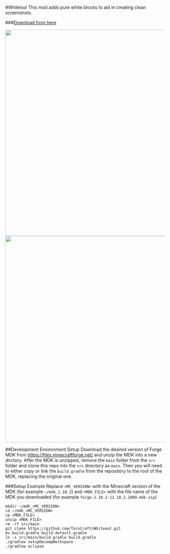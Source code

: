 
#Whiteout
This mod adds pure white blocks to aid in creating clean screenshots.

###[Download from here](https://minecraft.curseforge.com/projects/whiteout)

<img src="http://i.imgur.com/KyPcshE.png" width="650"/>

<img src="http://i.imgur.com/IQvDW1Q.png" width="650"/>

##Development Environment Setup
Download the desired version of Forge MDK from https://files.minecraftforge.net/ and unzip the MDK into a new dirctory. After the MDK is unzipped, remove the `main` folder from the `src` folder and clone this repo into the `src` directory as `main`. Then you will need to either copy or link the `build.gradle` from the repository to the root of the MDK, replacing the original one. 

###Setup Example
Replace `<MC_VERSION>` with the Minecraft version of the MDK (for example `~/mdk_1.10.2`) and `<MDK_FILE>` with the file name of the MDK you downloaded (for example `forge-1.10.2-12.18.2.2099-mdk.zip`)

```
mkdir ~/mdk_<MC_VERSION>
cd ~/mdk_<MC_VERSION>
cp <MDK_FILE> .
unzip <MDK_FILE>
rm -rf src/main
git clone https://github.com/ToroCraft/Whiteout.git
mv build.gradle build.default.gradle
ln -s src/main/build.gradle build.gradle
./gradlew setupDecompWorkspace
./gradlew eclipse
```
